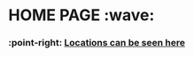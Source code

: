 <h1> HOME PAGE :wave: </h1>

<h3> :point-right: <a href="https://alissarose.github.io/mock-elections/mock-election-locations/"> Locations can be seen here</a></h3>
